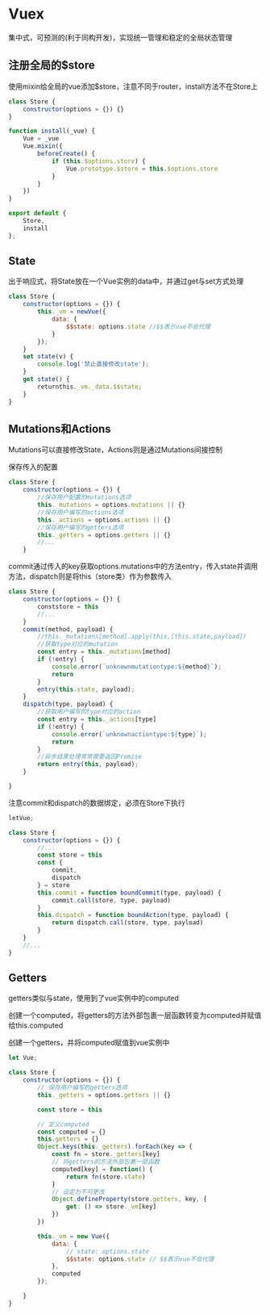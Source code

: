 # Vuex

集中式，可预测的(利于同构开发)，实现统一管理和稳定的全局状态管理

## 注册全局的$store

使用mixin给全局的vue添加$store，注意不同于router，install方法不在Store上

```js
class Store {
    constructor(options = {}) {}
}

function install(_vue) {
    Vue = _vue
    Vue.mixin({
        beforeCreate() {
            if (this.$options.store) {
                Vue.prototype.$store = this.$options.store
            }
        }
    })
}

export default {
    Store,
    install
};
```

## State

出于响应式，将State放在一个Vue实例的data中，并通过get与set方式处理

```js
class Store {
    constructor(options = {}) {
        this._vm = newVue({
            data: {
                $$state: options.state //$$表示vue不会代理
            }
        });
    }
    set state(v) {
        console.log('禁止直接修改state');
    }
    get state() {
        returnthis._vm._data.$$state;
    }
}
```

## Mutations和Actions

Mutations可以直接修改State，Actions则是通过Mutations间接控制

保存传入的配置

```js
class Store {
    constructor(options = {}) {
        //保存用户配置的mutations选项
        this._mutations = options.mutations || {}
        //保存用户编写的actions选项
        this._actions = options.actions || {}
        //保存用户编写的getters选项
        this._getters = options.getters || {}
        //...
    }
```

commit通过传入的key获取options.mutations中的方法entry，传入state并调用方法，dispatch则是将this（store类）作为参数传入

```js
class Store {
    constructor(options = {}) {
        conststore = this
        //...
    }
    commit(method, payload) {
        //this._mutations[method].apply(this,[this.state,payload])
        //获取type对应的mutation
        const entry = this._mutations[method]
        if (!entry) {
            console.error(`unknownmutationtype:${method}`);
            return
        }
        entry(this.state, payload);
    }
    dispatch(type, payload) {
        //获取用户编写的type对应的action
        const entry = this._actions[type]
        if (!entry) {
            console.error(`unknownactiontype:${type}`);
            return
        }
        //异步结果处理常常需要返回Promise
        return entry(this, payload);
    }

}
```

注意commit和dispatch的数据绑定，必须在Store下执行

```js
letVue;

class Store {
    constructor(options = {}) {
        //...
        const store = this
        const {
            commit,
            dispatch
        } = store
        this.commit = function boundCommit(type, payload) {
            commit.call(store, type, payload)
        }
        this.dispatch = function boundAction(type, payload) {
            return dispatch.call(store, type, payload)
        }
    }
    //...
}
```

## Getters

getters类似与state，使用到了vue实例中的computed

创建一个computed，将getters的方法外部包裹一层函数转变为computed并赋值给this.computed

创建一个getters，并将computed赋值到vue实例中

```js
let Vue;

class Store {
    constructor(options = {}) {
        // 保存用户编写的getters选项
        this._getters = options.getters || {}

        const store = this

        // 定义computed
        const computed = {}
        this.getters = {}
        Object.keys(this._getters).forEach(key => {
            const fn = store._getters[key]
            // 将getters的方法外部包裹一层函数
            computed[key] = function() {
                return fn(store.state)
            }
            // 设定为不可更改
            Object.defineProperty(store.getters, key, {
                get: () => store._vm[key]
            })
        })

        this._vm = new Vue({
            data: {
                // state: options.state
                $$state: options.state // $$表示vue不会代理
            },
            computed
        });

    }
}
```
